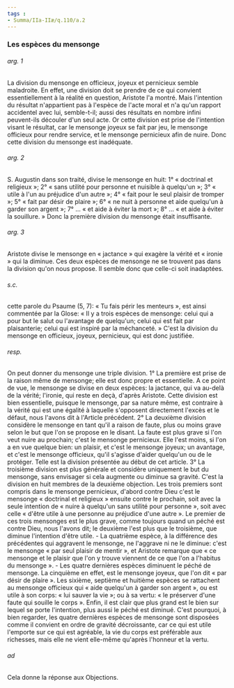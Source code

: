 ```yaml
---
tags : 
- Summa/IIa-IIæ/q.110/a.2
---
```


### Les espèces du mensonge

###### arg. 1
La division du mensonge en officieux, joyeux et pernicieux semble maladroite. En effet, une division doit se prendre de ce qui convient essentiellement à la réalité en question, Aristote l'a montré. Mais l'intention du résultat n'appartient pas à l'espèce de l'acte moral et n'a qu'un rapport accidentel avec lui, semble-t-il; aussi des résultats en nombre infini peuvent-ils découler d'un seul acte. Or cette division est prise de l'intention visant le résultat, car le mensonge joyeux se fait par jeu, le mensonge officieux pour rendre service, et le mensonge pernicieux afin de nuire. Donc cette division du mensonge est inadéquate. 

###### arg. 2
S. Augustin dans son traité, divise le mensonge en huit: 1° « doctrinal et religieux »; 2° « sans utilité pour personne et nuisible à quelqu'un »; 3° « utile à l'un au préjudice d'un autre »; 4° « fait pour le seul plaisir de tromper »; 5° « fait par désir de plaire »; 6° « ne nuit à personne et aide quelqu'un à garder son argent »; 7° ... « et aide à éviter la mort »; 8° ... « et aide à éviter la souillure. » Donc la première division du mensonge était insuffisante. 

###### arg. 3
Aristote divise le mensonge en « jactance » qui exagère la vérité et « ironie » qui la diminue. Ces deux espèces de mensonge ne se trouvent pas dans la division qu'on nous propose. Il semble donc que celle-ci soit inadaptées. 

###### s.c.
cette parole du Psaume (5, 7): « Tu fais périr les menteurs », est ainsi commentée par la Glose: « Il y a trois espèces de mensonge: celui qui a pour but le salut ou l'avantage de quelqu'un; celui qui est fait par plaisanterie; celui qui est inspiré par la méchanceté. » C'est la division du mensonge en officieux, joyeux, pernicieux, qui est donc justifiée. 

###### resp.
On peut donner du mensonge une triple division. 1° La première est prise de la raison même de mensonge; elle est donc propre et essentielle. A ce point de vue, le mensonge se divise en deux espèces: la jactance, qui va au-delà de la vérité; l'ironie, qui reste en deçà, d'après Aristote. Cette division est bien essentielle, puisque le mensonge, par sa nature même, est contraire à la vérité qui est une égalité à laquelle s'opposent directement l'excès et le défaut, nous l'avons dit à l'Article précédent. 2° La deuxième division considère le mensonge en tant qu'il a raison de faute, plus ou moins grave selon le but que l'on se propose en le disant. La faute est plus grave si l'on veut nuire au prochain; c'est le mensonge pernicieux. Elle l'est moins, si l'on a en vue quelque bien: un plaisir, et c'est le mensonge joyeux; un avantage, et c'est le mensonge officieux, qu'il s'agisse d'aider quelqu'un ou de le protéger. Telle est la division présentée au début de cet article. 3° La troisième division est plus générale et considère uniquement le but du mensonge, sans envisager si cela augmente ou diminue sa gravité. C'est la division en huit membres de la deuxième objection. Les trois premiers sont compris dans le mensonge pernicieux, d'abord contre Dieu c'est le mensonge « doctrinal et religieux » ensuite contre le prochain, soit avec la seule intention de « nuire à quelqu'un sans utilité pour personne », soit avec celle « d'être utile à une personne au préjudice d'une autre ». Le premier de ces trois mensonges est le plus grave, comme toujours quand un péché est contre Dieu, nous l'avons dit; le deuxième l'est plus que le troisième, que diminue l'intention d'être utile. - La quatrième espèce, à la différence des précédentes qui aggravent le mensonge, ne l'aggrave ni ne le diminue: c'est le mensonge « par seul plaisir de mentir », et Aristote remarque que « ce mensonge et le plaisir que l'on y trouve viennent de ce que l'on a l'habitus du mensonge ». - Les quatre dernières espèces diminuent le péché de mensonge. La cinquième en effet, est le mensonge joyeux, que l'on dit « par désir de plaire ». Les sixième, septième et huitième espèces se rattachent au mensonge officieux qui « aide quelqu'un à garder son argent », ou est utile à son corps: « lui sauver la vie »; ou à sa vertu: « le préserver d'une faute qui souille le corps ». Enfin, il est clair que plus grand est le bien sur lequel se porte l'intention, plus aussi le péché est diminué. C'est pourquoi, à bien regarder, les quatre dernières espèces de mensonge sont disposées comme il convient en ordre de gravité décroissante, car ce qui est utile l'emporte sur ce qui est agréable, la vie du corps est préférable aux richesses, mais elle ne vient elle-même qu'après l'honneur et la vertu. 

###### ad 
Cela donne la réponse aux Objections. 

